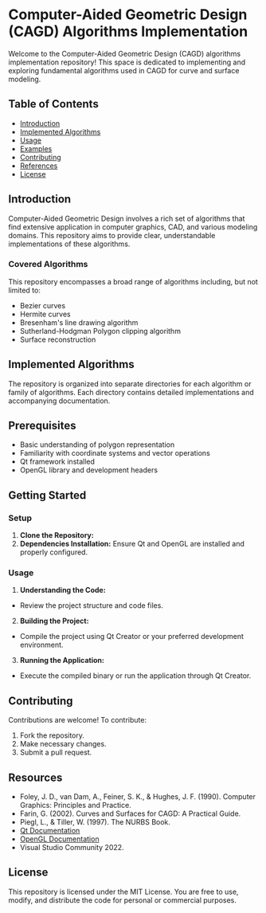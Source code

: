 # Computer-Aided Geometric Design (CAGD) Algorithms Implementation

Welcome to the Computer-Aided Geometric Design (CAGD) algorithms implementation repository! This space is dedicated to implementing and exploring fundamental algorithms used in CAGD for curve and surface modeling.

## Table of Contents

- [Introduction](#introduction)
- [Implemented Algorithms](#implemented-algorithms)
- [Usage](#usage)
- [Examples](#examples)
- [Contributing](#contributing)
- [References](#references)
- [License](#license)

## Introduction

Computer-Aided Geometric Design involves a rich set of algorithms that find extensive application in computer graphics, CAD, and various modeling domains. This repository aims to provide clear, understandable implementations of these algorithms.

### Covered Algorithms

This repository encompasses a broad range of algorithms including, but not limited to:

- Bezier curves 
- Hermite curves
- Bresenham's line drawing algorithm
- Sutherland-Hodgman Polygon clipping algorithm
- Surface reconstruction

## Implemented Algorithms

The repository is organized into separate directories for each algorithm or family of algorithms. Each directory contains detailed implementations and accompanying documentation.

## Prerequisites

- Basic understanding of polygon representation
- Familiarity with coordinate systems and vector operations
- Qt framework installed
- OpenGL library and development headers

## Getting Started

### Setup

1. **Clone the Repository:**
2. **Dependencies Installation:**
Ensure Qt and OpenGL are installed and properly configured.

### Usage

1. **Understanding the Code:**
- Review the project structure and code files.
2. **Building the Project:**
- Compile the project using Qt Creator or your preferred development environment.
3. **Running the Application:**
- Execute the compiled binary or run the application through Qt Creator.


## Contributing

Contributions are welcome! To contribute:
1. Fork the repository.
2. Make necessary changes.
3. Submit a pull request.

## Resources

- Foley, J. D., van Dam, A., Feiner, S. K., & Hughes, J. F. (1990). Computer Graphics: Principles and Practice.
- Farin, G. (2002). Curves and Surfaces for CAGD: A Practical Guide.
- Piegl, L., & Tiller, W. (1997). The NURBS Book.
- [Qt Documentation](https://doc.qt.io/qt-5/)
- [OpenGL Documentation](https://www.opengl.org/documentation/)
- Visual Studio Community 2022.

## License

This repository is licensed under the MIT License. You are free to use, modify, and distribute the code for personal or commercial purposes.
